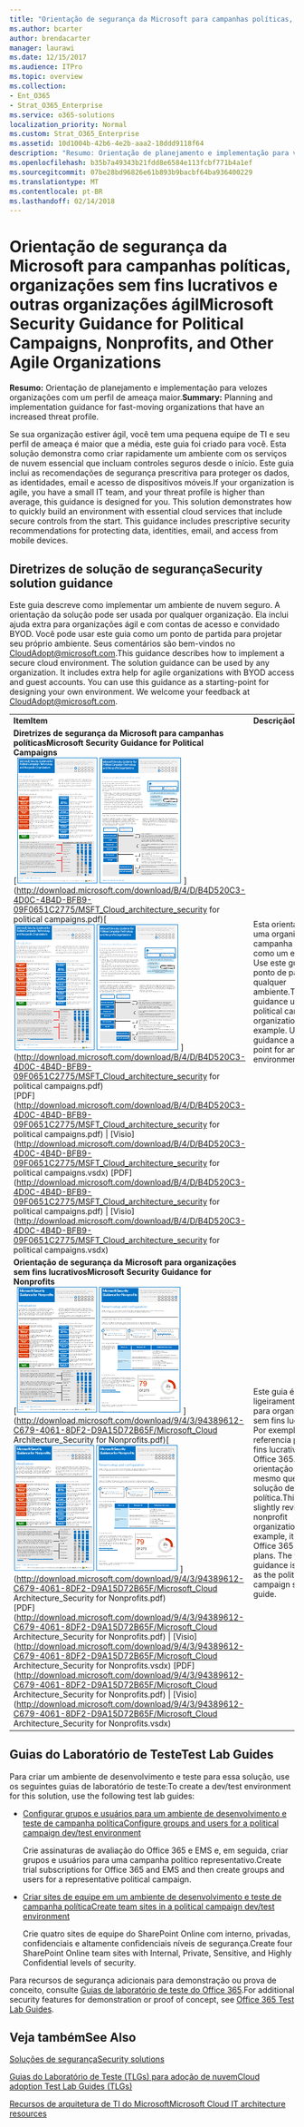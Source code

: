 ```yaml
---
title: "Orientação de segurança da Microsoft para campanhas políticas, organizações sem fins lucrativos e outras organizações ágil"
ms.author: bcarter
author: brendacarter
manager: laurawi
ms.date: 12/15/2017
ms.audience: ITPro
ms.topic: overview
ms.collection:
- Ent_O365
- Strat_O365_Enterprise
ms.service: o365-solutions
localization_priority: Normal
ms.custom: Strat_O365_Enterprise
ms.assetid: 10d1004b-42b6-4e2b-aaa2-18ddd9118f64
description: "Resumo: Orientação de planejamento e implementação para velozes organizações com um perfil de ameaça maior."
ms.openlocfilehash: b35b7a49343b21fdd8e6584e113fcbf771b4a1ef
ms.sourcegitcommit: 07be28bd96826e61b893b9bacbf64ba936400229
ms.translationtype: MT
ms.contentlocale: pt-BR
ms.lasthandoff: 02/14/2018
---
```

# <a name="microsoft-security-guidance-for-political-campaigns-nonprofits-and-other-agile-organizations"></a><span data-ttu-id="423b3-103">Orientação de segurança da Microsoft para campanhas políticas, organizações sem fins lucrativos e outras organizações ágil</span><span class="sxs-lookup"><span data-stu-id="423b3-103">Microsoft Security Guidance for Political Campaigns, Nonprofits, and Other Agile Organizations</span></span>

 <span data-ttu-id="423b3-104">**Resumo:** Orientação de planejamento e implementação para velozes organizações com um perfil de ameaça maior.</span><span class="sxs-lookup"><span data-stu-id="423b3-104">**Summary:** Planning and implementation guidance for fast-moving organizations that have an increased threat profile.</span></span>
  
<span data-ttu-id="423b3-p101">Se sua organização estiver ágil, você tem uma pequena equipe de TI e seu perfil de ameaça é maior que a média, este guia foi criado para você. Esta solução demonstra como criar rapidamente um ambiente com os serviços de nuvem essencial que incluam controles seguros desde o início. Este guia inclui as recomendações de segurança prescritiva para proteger os dados, as identidades, email e acesso de dispositivos móveis.</span><span class="sxs-lookup"><span data-stu-id="423b3-p101">If your organization is agile, you have a small IT team, and your threat profile is higher than average, this guidance is designed for you. This solution demonstrates how to quickly build an environment with essential cloud services that include secure controls from the start. This guidance includes prescriptive security recommendations for protecting data, identities, email, and access from mobile devices.</span></span>
  
## <a name="security-solution-guidance"></a><span data-ttu-id="423b3-108">Diretrizes de solução de segurança</span><span class="sxs-lookup"><span data-stu-id="423b3-108">Security solution guidance</span></span>

<span data-ttu-id="423b3-p102">Este guia descreve como implementar um ambiente de nuvem seguro. A orientação da solução pode ser usada por qualquer organização. Ela inclui ajuda extra para organizações ágil e com contas de acesso e convidado BYOD. Você pode usar este guia como um ponto de partida para projetar seu próprio ambiente. Seus comentários são bem-vindos no [CloudAdopt@microsoft.com](mailto:CloudAdopt@microsoft.com).</span><span class="sxs-lookup"><span data-stu-id="423b3-p102">This guidance describes how to implement a secure cloud environment. The solution guidance can be used by any organization. It includes extra help for agile organizations with BYOD access and guest accounts. You can use this guidance as a starting-point for designing your own environment. We welcome your feedback at [CloudAdopt@microsoft.com](mailto:CloudAdopt@microsoft.com).</span></span> 
  
|||
|:-----|:-----|
|<span data-ttu-id="423b3-114">**Item**</span><span class="sxs-lookup"><span data-stu-id="423b3-114">**Item**</span></span> <br/> |<span data-ttu-id="423b3-115">**Descrição**</span><span class="sxs-lookup"><span data-stu-id="423b3-115">**Description**</span></span> <br/> |
|<span data-ttu-id="423b3-116">**Diretrizes de segurança da Microsoft para campanhas políticas**</span><span class="sxs-lookup"><span data-stu-id="423b3-116">**Microsoft Security Guidance for Political Campaigns**</span></span> <br/> <span data-ttu-id="423b3-117">[![Prego Thumb para pôster Minibarra definido.](images/d370ce28-ca40-4930-9a2c-907312aa06c8.png)          ](http://download.microsoft.com/download/B/4/D/B4D520C3-4D0C-4B4D-BFB9-09F0651C2775/MSFT_Cloud_architecture_security for political campaigns.pdf)</span><span class="sxs-lookup"><span data-stu-id="423b3-117">[![Thumb nail for mini poster set.](images/d370ce28-ca40-4930-9a2c-907312aa06c8.png)          ](http://download.microsoft.com/download/B/4/D/B4D520C3-4D0C-4B4D-BFB9-09F0651C2775/MSFT_Cloud_architecture_security for political campaigns.pdf)</span></span> <br/> <span data-ttu-id="423b3-118">[PDF](http://download.microsoft.com/download/B/4/D/B4D520C3-4D0C-4B4D-BFB9-09F0651C2775/MSFT_Cloud_architecture_security for political campaigns.pdf) \| [Visio](http://download.microsoft.com/download/B/4/D/B4D520C3-4D0C-4B4D-BFB9-09F0651C2775/MSFT_Cloud_architecture_security for political campaigns.vsdx)  </span><span class="sxs-lookup"><span data-stu-id="423b3-118">[PDF](http://download.microsoft.com/download/B/4/D/B4D520C3-4D0C-4B4D-BFB9-09F0651C2775/MSFT_Cloud_architecture_security for political campaigns.pdf)  \| [Visio](http://download.microsoft.com/download/B/4/D/B4D520C3-4D0C-4B4D-BFB9-09F0651C2775/MSFT_Cloud_architecture_security for political campaigns.vsdx)</span></span> <br/> |<span data-ttu-id="423b3-p103">Esta orientação usa uma organização campanha política como um exemplo. Use este guia como ponto de partida para qualquer ambiente.</span><span class="sxs-lookup"><span data-stu-id="423b3-p103">This guidance uses a political campaign organization as an example. Use this guidance as a starting point for any environment.</span></span>  <br/> |
|<span data-ttu-id="423b3-121">**Orientação de segurança da Microsoft para organizações sem fins lucrativos**</span><span class="sxs-lookup"><span data-stu-id="423b3-121">**Microsoft Security Guidance for Nonprofits**</span></span> <br/> <span data-ttu-id="423b3-122">[![Imagem em miniatura do arquivo baixável](images/e4784889-1c69-4067-9a8f-31d31d1eceea.png)          ](http://download.microsoft.com/download/9/4/3/94389612-C679-4061-8DF2-D9A15D72B65F/Microsoft_Cloud Architecture_Security for Nonprofits.pdf)</span><span class="sxs-lookup"><span data-stu-id="423b3-122">[![Thumnail image for downloadable file](images/e4784889-1c69-4067-9a8f-31d31d1eceea.png)          ](http://download.microsoft.com/download/9/4/3/94389612-C679-4061-8DF2-D9A15D72B65F/Microsoft_Cloud Architecture_Security for Nonprofits.pdf)</span></span> <br/> <span data-ttu-id="423b3-123">[PDF](http://download.microsoft.com/download/9/4/3/94389612-C679-4061-8DF2-D9A15D72B65F/Microsoft_Cloud Architecture_Security for Nonprofits.pdf) \| [Visio](http://download.microsoft.com/download/9/4/3/94389612-C679-4061-8DF2-D9A15D72B65F/Microsoft_Cloud Architecture_Security for Nonprofits.vsdx)  </span><span class="sxs-lookup"><span data-stu-id="423b3-123">[PDF](http://download.microsoft.com/download/9/4/3/94389612-C679-4061-8DF2-D9A15D72B65F/Microsoft_Cloud Architecture_Security for Nonprofits.pdf)  \| [Visio](http://download.microsoft.com/download/9/4/3/94389612-C679-4061-8DF2-D9A15D72B65F/Microsoft_Cloud Architecture_Security for Nonprofits.vsdx)</span></span> <br/> |<span data-ttu-id="423b3-p104">Este guia é ligeiramente revisado para organizações sem fins lucrativos. Por exemplo, ele referencia planos sem fins lucrativos do Office 365. A orientação técnica é o mesmo que o guia de solução de campanha política.</span><span class="sxs-lookup"><span data-stu-id="423b3-p104">This guide is slightly revised for nonprofit organizations. For example, it references Office 365 Nonprofit plans. The technical guidance is the same as the political campaign solution guide.</span></span>  <br/> |
   
## <a name="test-lab-guides"></a><span data-ttu-id="423b3-127">Guias do Laboratório de Teste</span><span class="sxs-lookup"><span data-stu-id="423b3-127">Test Lab Guides</span></span>

<span data-ttu-id="423b3-128">Para criar um ambiente de desenvolvimento e teste para essa solução, use os seguintes guias de laboratório de teste:</span><span class="sxs-lookup"><span data-stu-id="423b3-128">To create a dev/test environment for this solution, use the following test lab guides:</span></span> 
  
- [<span data-ttu-id="423b3-129">Configurar grupos e usuários para um ambiente de desenvolvimento e teste de campanha política</span><span class="sxs-lookup"><span data-stu-id="423b3-129">Configure groups and users for a political campaign dev/test environment</span></span>](configure-groups-and-users-for-a-political-campaign-dev-test-environment.md)
    
     <span data-ttu-id="423b3-130">Crie assinaturas de avaliação do Office 365 e EMS e, em seguida, criar grupos e usuários para uma campanha político representativo.</span><span class="sxs-lookup"><span data-stu-id="423b3-130">Create trial subscriptions for Office 365 and EMS and then create groups and users for a representative political campaign.</span></span>
    
- [<span data-ttu-id="423b3-131">Criar sites de equipe em um ambiente de desenvolvimento e teste de campanha política</span><span class="sxs-lookup"><span data-stu-id="423b3-131">Create team sites in a political campaign dev/test environment</span></span>](create-team-sites-in-a-political-campaign-dev-test-environment.md)
    
    <span data-ttu-id="423b3-132">Crie quatro sites de equipe do SharePoint Online com interno, privadas, confidenciais e altamente confidenciais níveis de segurança.</span><span class="sxs-lookup"><span data-stu-id="423b3-132">Create four SharePoint Online team sites with Internal, Private, Sensitive, and Highly Confidential levels of security.</span></span>
    
<span data-ttu-id="423b3-133">Para recursos de segurança adicionais para demonstração ou prova de conceito, consulte [Guias de laboratório de teste do Office 365](http://aka.ms/o365tlgs).</span><span class="sxs-lookup"><span data-stu-id="423b3-133">For additional security features for demonstration or proof of concept, see [Office 365 Test Lab Guides](http://aka.ms/o365tlgs).</span></span>
  
## <a name="see-also"></a><span data-ttu-id="423b3-134">Veja também</span><span class="sxs-lookup"><span data-stu-id="423b3-134">See Also</span></span>

[<span data-ttu-id="423b3-135">Soluções de segurança</span><span class="sxs-lookup"><span data-stu-id="423b3-135">Security solutions</span></span>](security-solutions.md)
  
[<span data-ttu-id="423b3-136">Guias do Laboratório de Teste (TLGs) para adoção de nuvem</span><span class="sxs-lookup"><span data-stu-id="423b3-136">Cloud adoption Test Lab Guides (TLGs)</span></span>](cloud-adoption-test-lab-guides-tlgs.md)
  
[<span data-ttu-id="423b3-137">Recursos de arquitetura de TI do Microsoft</span><span class="sxs-lookup"><span data-stu-id="423b3-137">Microsoft Cloud IT architecture resources</span></span>](microsoft-cloud-it-architecture-resources.md)



